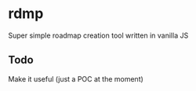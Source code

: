 # rdmp
Super simple roadmap creation tool written in vanilla JS

## Todo
Make it useful (just a POC at the moment)
